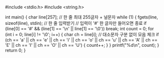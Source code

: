 #include <stdio.h>
#include <string.h>

int main() {
    char line[257]; // 한 줄 최대 255글자 + 널문자
    while (1) {
        fgets(line, sizeof(line), stdin); // 한 줄 입력받기
        // 입력이 '#' 한 글자만 들어오면 종료
        if (line[0] == '#' && (line[1] == '\n' || line[1] == '\0'))
            break;
        int count = 0;
        for (int i = 0; line[i] != '\0'; i++) {
            char ch = line[i];
            // 대소문자 구분 없이 모음 체크
            if (ch == 'a' || ch == 'e' || ch == 'i' || ch == 'o' || ch == 'u' ||
                ch == 'A' || ch == 'E' || ch == 'I' || ch == 'O' || ch == 'U') {
                count++;
            }
        }
        printf("%d\n", count);
    }
    return 0;
}
